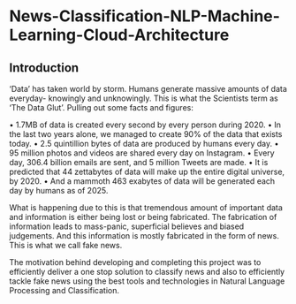 # News-Classification-NLP-Machine-Learning-Cloud-Architecture

## Introduction


‘Data’ has taken world by storm. Humans generate massive amounts of data everyday- knowingly and unknowingly. This is what the Scientists term as ‘The Data Glut’. Pulling out some facts and figures:

•	1.7MB of data is created every second by every person during 2020.
•	In the last two years alone, we managed to create 90% of the data that exists today.
•	2.5 quintillion bytes of data are produced by humans every day. 
•	95 million photos and videos are shared every day on Instagram.
•	Every day, 306.4 billion emails are sent, and 5 million Tweets are made.
•	It is predicted that 44 zettabytes of data will make up the entire digital universe, by 2020.
•	And a mammoth 463 exabytes of data will be generated each day by humans as of 2025.

What is happening due to this is that tremendous amount of important data and information is either being lost or being fabricated. The fabrication of information leads to mass-panic, superficial believes and biased judgements. And this information is mostly fabricated in the form of news. This is what we call fake news. 

The motivation behind developing and completing this project was to efficiently deliver a one stop solution to classify news and also to efficiently tackle fake news using the best tools and technologies in Natural Language Processing and Classification. 








 
